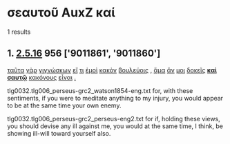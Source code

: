 # σεαυτοῦ AuxZ καί
1 results
## 1. [2.5.16](https://beyond-translation.perseus.org/reader/urn:cts:greekLit:tlg0032.tlg006.perseus-grc2:2.5.16?mode=syntax-trees) 956 ['9011861', '9011860']
[ταῦτα](https://atlas-test.fly.dev/morphology/lemmas/?lang=grc&q=οὗτος "οὗτος a-p---na- this; that") [γὰρ](https://atlas-test.fly.dev/morphology/lemmas/?lang=grc&q=γάρ "γάρ d-------- for") [γιγνώσκων](https://atlas-test.fly.dev/morphology/lemmas/?lang=grc&q=γιγνώσκω "γιγνώσκω v-sppamn- to learn to know, to perceive, mark, learn") [εἴ](https://atlas-test.fly.dev/morphology/lemmas/?lang=grc&q=εἰ "εἰ c-------- conj. if, whether; part. w/wishes, adv. w/imperatives") [τι](https://atlas-test.fly.dev/morphology/lemmas/?lang=grc&q=τις "τις a-s---na- any one, any thing, some one, some thing") [ἐμοὶ](https://atlas-test.fly.dev/morphology/lemmas/?lang=grc&q=ἐγώ "ἐγώ p-s---cd- I (first person pronoun)") [κακὸν](https://atlas-test.fly.dev/morphology/lemmas/?lang=grc&q=κακός "κακός a-s---na- bad") [βουλεύοις](https://atlas-test.fly.dev/morphology/lemmas/?lang=grc&q=βουλεύω "βουλεύω v2spoa--- to take counsel, deliberate, concert measures") [,](https://atlas-test.fly.dev/morphology/lemmas/?lang=grc&q=, ", u-------- NoDef") [ἅμα](https://atlas-test.fly.dev/morphology/lemmas/?lang=grc&q=ἅμα "ἅμα d-------- at once, at the same time") [ἄν](https://atlas-test.fly.dev/morphology/lemmas/?lang=grc&q=ἄν "ἄν d-------- modal particle") [μοι](https://atlas-test.fly.dev/morphology/lemmas/?lang=grc&q=ἐγώ "ἐγώ p-s---cd- I (first person pronoun)") [δοκεῖς](https://atlas-test.fly.dev/morphology/lemmas/?lang=grc&q=δοκέω "δοκέω v2spia--- seem, impers. it seems best..") **[καὶ](https://atlas-test.fly.dev/morphology/lemmas/?lang=grc&q=καί "καί b-------- and, also")** **[σαυτῷ](https://atlas-test.fly.dev/morphology/lemmas/?lang=grc&q=σεαυτοῦ "σεαυτοῦ p-s---md- of thyself")** [κακόνους](https://atlas-test.fly.dev/morphology/lemmas/?lang=grc&q=κακόνους "κακόνους a-s---mn- NoDef") [εἶναι](https://atlas-test.fly.dev/morphology/lemmas/?lang=grc&q=εἰμί "εἰμί v--pna--- to be") [.](https://atlas-test.fly.dev/morphology/lemmas/?lang=grc&q=. ". u-------- NoDef") 


tlg0032.tlg006_perseus-grc2_watson1854-eng.txt for, with these sentiments, if you were to meditate anything to my injury, you would appear to be at the same time your own enemy. 

tlg0032.tlg006_perseus-grc2_perseus-eng2.txt for if, holding these views, you should devise any ill against me, you would at the same time, I think, be showing ill-will toward yourself also. 

